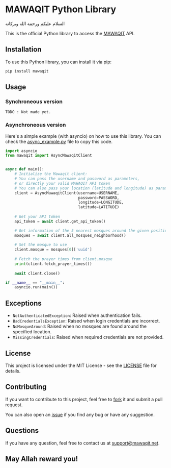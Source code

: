 # MAWAQIT Python Library

‏السلام عليكم ورحمة الله وبركاته

This is the official Python library to access the [MAWAQIT](https://mawaqit.net) API.

## Installation

To use this Python library, you can install it via pip:

```bash
pip install mawaqit
```

## Usage

### Synchroneous version

`TODO : Not made yet.`

### Asynchroneous version

Here's a simple example (with asyncio) on how to use this library.
You can check the [async_example.py](examples/async_example.py) file to copy this code.

```python
import asyncio
from mawaqit import AsyncMawaqitClient


async def main():
    # Initialize the Mawaqit client:
    # You can pass the username and password as parameters,
    # or directly your valid MAWAQIT API token
    # You can also pass your location (latitude and longitude) as parameters to get the nearest mosques
    client = AsyncMawaqitClient(username=USERNAME,
                                password=PASSWORD,
                                longitude=LONGITUDE,
                                latitude=LATITUDE)
    
    # Get your API token
    api_token = await client.get_api_token()

    # Get information of the 5 nearest mosques around the given position (long, lat)
    mosques = await client.all_mosques_neighborhood()
    
    # Set the mosque to use
    client.mosque = mosques[0]['uuid']
    
    # Fetch the prayer times from client.mosque
    print(client.fetch_prayer_times())
    
    await client.close()

if __name__ == "__main__":
    asyncio.run(main())
```

## Exceptions

- `NotAuthenticatedException`: Raised when authentication fails.
- `BadCredentialsException`: Raised when login credentials are incorrect.
- `NoMosqueAround`: Raised when no mosques are found around the specified location.
- `MissingCredentials`: Raised when required credentials are not provided.


## License

This project is licensed under the MIT License - see the [LICENSE](LICENSE) file for details.


## Contributing

If you want to contribute to this project, feel free to [fork](https://github.com/mawaqit/mawaqit-py/fork) it and submit a pull request.

You can also open an [issue](https://github.com/mawaqit/mawaqit-py/issues/new) if you find any bug or have any suggestion.


## Questions

If you have any question, feel free to contact us at [support@mawaqit.net](mailto:support@mawaqit.net).


## May Allah reward you!





